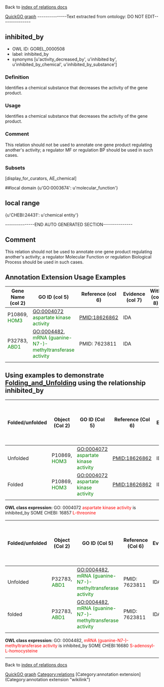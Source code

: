 Back to [index of relations docs](https://github.com/geneontology/annotation_extensions/tree/master/doc)

[QuickGO graph](www.ebi.ac.uk/QuickGO/AnnotationExtensionRelations.html)
---------------Text extracted from ontology: DO NOT EDIT---------------

## inhibited_by
* OWL ID: GOREL_0000508
* label: inhibited_by
* synonyms
[u'activity_decreased_by', u'inhibited by', u'inhibited_by_chemical', u'inhibited_by_substance']

### Definition
Identifies a chemical substance that decreases the activity of the gene product.

### Usage
Identifies a chemical substance that decreases the activity of the gene product.

### Comment
This relation should not be used to annotate one gene product regulating another's activity; a regulator MF or regulation BP should be used in such cases.

### Subsets
[display_for_curators, AE_chemical]

##local domain
{u'GO:0003674': u'molecular_function'}

## local range
{u'CHEBI:24431': u'chemical entity'}

---------------END AUTO GENERATED SECTION---------------












Comment
-------

This relation should not be used to annotate one gene product regulating another's activity; a regulator Molecular Function or regulation Biological Process should be used in such cases.

Annotation Extension Usage Examples
-----------------------------------

| Gene Name (col 2)                         | GO ID (col 5)                                                                            | Reference (col 6) | Evidence (col 7) | With (col 8) | Annotation Extension (col 16)                                                     |
|-------------------------------------------|------------------------------------------------------------------------------------------|-------------------|------------------|--------------|-----------------------------------------------------------------------------------|
| P10869, <font color = "green">HOM3</font> | <GO:0004072> <font color = "green">aspartate kinase activity</font>                      | <PMID:18626862>   | IDA              |              | inhibited\_by: CHEBI:16857<font color = "green">L-threonine </font>               |
| P32783, <font color = "green">ABD1</font> | <GO:0004482>, <font color = "green">mRNA (guanine-N7-)-methyltransferase activity</font> | PMID: 7623811     | IDA              |              | inhibited\_by: CHEBI:16680 <font color = "green">S-adenosyl-L-homocysteine</font> |
||

Using examples to demonstrate [Folding\_and\_Unfolding](Folding_and_Unfolding "wikilink") using the relationship inhibited\_by
------------------------------------------------------------------------------------------------------------------------------

| Folded/unfolded | Object (Col 2)                            | GO ID (Col 5)                                                       | Reference (Col 6) | Evidence | Extension (Col 16)                                                  | Parent terms for new folded GO term                   |
|-----------------|-------------------------------------------|---------------------------------------------------------------------|-------------------|----------|---------------------------------------------------------------------|-------------------------------------------------------|
| Unfolded        | P10869, <font color = "green">HOM3</font> | <GO:0004072> <font color = "green">aspartate kinase activity</font> | <PMID:18626862>   | IDA      | inhibited\_by: CHEBI:16857<font color = "green">L-threonine </font> |                                                       |
| Folded          | P10869, <font color = "green">HOM3</font> | <GO:0004072> <font color = "green">aspartate kinase activity</font> | <PMID:18626862>   | IDA      |                                                                     | <span style="color:red">No new GO term created</span> |
||

**OWL class expression:** GO: 0004072 <font color = "red">aspartate kinase activity</font> is inhibited\_by SOME CHEBI: 16857 <font color = "red">L-threonine </font>

| Folded/unfolded | Object (Col 2)                            | GO ID (Col 5)                                                                            | Reference (Col 6) | Evidence | Extension (Col 16)                                                                | Parent terms for new folded GO term                   |
|-----------------|-------------------------------------------|------------------------------------------------------------------------------------------|-------------------|----------|-----------------------------------------------------------------------------------|-------------------------------------------------------|
| Unfolded        | P32783, <font color = "green">ABD1</font> | <GO:0004482>, <font color = "green">mRNA (guanine-N7-)-methyltransferase activity</font> | PMID: 7623811     | IDA      | inhibited\_by: CHEBI:16680 <font color = "green">S-adenosyl-L-homocysteine</font> |                                                       |
| folded          | P32783, <font color = "green">ABD1</font> | <GO:0004482>, <font color = "green">mRNA (guanine-N7-)-methyltransferase activity</font> | PMID: 7623811     | IDA      |                                                                                   | <span style="color:red">No new GO term created</span> |
||

**OWL class expression:** GO: 0004482, <font color = "red">mRNA (guanine-N7-)-methyltransferase activity</font> is inhibited\_by SOME CHEBI:16680 <font color = "red">S-adenosyl-L-homocysteine</font>

------------------------------------------------------------------------

Back to [index of relations docs](https://github.com/geneontology/annotation_extensions/tree/master/doc)

[QuickGO graph](www.ebi.ac.uk/QuickGO/AnnotationExtensionRelations.html)
<Category:relations> [Category:annotation extension](Category:annotation extension "wikilink")
